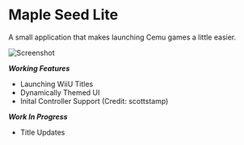 # Maple Seed Lite

A small application that makes launching Cemu games a little easier.


![Screenshot](https://pixxy.in/ISL2199.gif)


***Working Features***
- Launching WiiU Titles
- Dynamically Themed UI
- Inital Controller Support (Credit: scottstamp)


***Work In Progress***
- Title Updates
